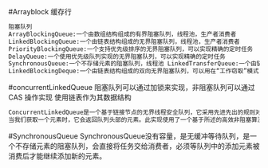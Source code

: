 #Arrayblock
缓存行
```asp
阻塞队列
ArrayBlockingQueue:一个由数组结构组成的有界阻塞队列，线程池，生产者消费者 
LinkedBlockingQueue:一个由链表结构组成的无界阻塞队列，线程池，生产者消费者 
PriorityBlockingQueue:一个支持优先级排序的无界阻塞队列，可以实现精确的定时任务 
DelayQueue:一个使用优先级队列实现的无界阻塞队列，可以实现精确的定时任务 
SynchronousQueue:一个不存储元素的阻塞队列，线程池 LinkedTransferQueue:一个由链表结构组成的无界阻塞队列 
LinkedBlockingDeque:一个由链表结构组成的双向无界阻塞队列，可以用在“工作窃取”模式 中
```
#concurrentLinkedQueue
阻塞队列可以通过加锁来实现，非阻塞队列可以通过 CAS 操作实现
使用链表作为其数据结构
[](https://cloud.tencent.com/developer/article/1803570)
```asp
ConcurrentLinkedQueue是一个基于链接节点的无界线程安全队列，它采用先进先出的规则对节点进行排序，当我们添加一个元素的时候，它会添加到队列的尾部，
当我们获取一个元素时，它会返回队列头部的元素。此实现使用了一个基于所述的高效非阻塞算法在简单、快速、实用的非阻塞，阻塞并发队列算法
```
#SynchronousQueue
SynchronousQueue没有容量，是无缓冲等待队列，是一个不存储元素的阻塞队列，会直接将任务交给消费者，必须等队列中的添加元素被消费后才能继续添加新的元素。
[](https://blog.csdn.net/qq_26881739/article/details/80983495)
[](https://zhuanlan.zhihu.com/p/29227508)
